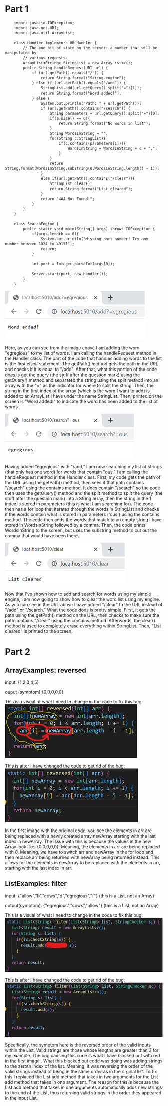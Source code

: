 # Part 1
        import java.io.IOException;
        import java.net.URI;
        import java.util.ArrayList;

        class Handler implements URLHandler {
            // The one bit of state on the server: a number that will be manipulated by
            // various requests.
            ArrayList<String> StringList = new ArrayList<>();
            public String handleRequest(URI url) {
                if (url.getPath().equals("/")) {
                    return String.format("String engine");
                } else if (url.getPath().equals("/add")) {
                    StringList.add(url.getQuery().split("=")[1]);
                    return String.format("Word added!");
                } else {
                    System.out.println("Path: " + url.getPath());
                    if (url.getPath().contains("/search")) {
                        String parameters = url.getQuery().split("=")[0];
                        if(a.size() == 0){
                            return String.format("No words in list");
                        }
                        String WordsInString = "";
                        for(String c:StringList){
                            if(c.contains(parameters[1])){
                                WordsInString = WordsInString + c + ",";
                            }
                        }
                        return String.format(WordsInString.substring(0,WordsInString.length() - 1));
                    }
                    else if(url.getPath().contains("/clear")){
                        StringList.clear();
                        return String.format("List cleared");
                    }
                    return "404 Not Found!";
                }
            }
        }

        class SearchEngine {
            public static void main(String[] args) throws IOException {
                if(args.length == 0){
                    System.out.println("Missing port number! Try any number between 1024 to 49151");
                    return;
                }

                int port = Integer.parseInt(args[0]);

                Server.start(port, new Handler());
            }
        }
![Adding egregious](https://github.com/alejball/cse15l-lab-reports/blob/c25f862dd2e89fab430cc880a2780d1fa84cf5ab/Screenshot%202022-10-14%20140512.png)

Here, as you can see from the image above I am adding the word "egregious" to my list of words. I am calling the handleRequest method in the Handler class. The part of the code that handles adding words to the list is the first elseif statement. The getPath() method gets the path in the URL and checks if it is equal to "/add". After that, what this portion of the code does is get the query (the stuff after the question mark) using the getQuery() method and separated the string using the split method into an array with the "=" as the indicator for where to split the string. Then, the string in the first index of the array (which is the word I want to add) is added to an ArrayList I have under the name StringList. Then, printed on the screen is "Word added!" to indicate the word has been added to the list of words.

![Searching for words with 'ous'](https://github.com/alejball/cse15l-lab-reports/blob/c25f862dd2e89fab430cc880a2780d1fa84cf5ab/Screenshot%202022-10-14%20140601.png)

Having added "egregious" with "/add," I am now searching my list of strings (that only has one word) for words that contain "ous." I am calling the handleRequest method in the Handler class. First, my code gets the path of the URL using the getPath() method, then sees if that path contains "/search" using the contains method. It does contain "/search" so the code then uses the getQuery() method and the split method to split the query (the stuff after the question mark) into a String array, then the string in the 1 index is stored in parameters (this is what I am searching for). The code then has a for loop that iterates through the words in StringList and checks if the words contain what is stored in parameters ('ous') using the contains method. The code then adds the words that match to an empty string I have stored in WordsInString followed by a comma. Then, the code prints WordsInString to the screen, but uses the substring method to cut out the comma that would have been there.

![Clearing list](https://github.com/alejball/cse15l-lab-reports/blob/c25f862dd2e89fab430cc880a2780d1fa84cf5ab/Screenshot%202022-10-14%20142237.png)

Now that I've shown how to add and search for words using my simple engine, I am now going to show how to clear the word list using my engine. As you can see in the URL above I have added "/clear" to the URL instead of "/add" or "/search." What the code does is pretty simple. First, it gets the path using the getPath() method on the URL, then checks to make sure the path contains "/clear" using the contains method. Afterwords, the clear() method is used to completely erase everything within StringList. Then, "List cleared" is printed to the screen.
# Part 2
## ArrayExamples: reversed
input: {1,2,3,4,5}

ouput (symptom):{0,0,0,0,0}

This is a visual of what I need to change in the code to fix this bug:
![Change needed](https://github.com/alejball/cse15l-lab-reports/blob/bc3e834c46acb2f81cbbc015b30ee4620aa61fb8/Screenshot%202022-10-14%20161742.png)

This is after I have changed the code to get rid of the bug:
![fixed code](https://github.com/alejball/cse15l-lab-reports/blob/bc3e834c46acb2f81cbbc015b30ee4620aa61fb8/Screenshot%202022-10-14%20161808.png)

In the first image with the original code, you see the elements in arr are being replaced with a newly created array newArray starting with the last index in newArray. The issue with this is because the values in the new Array look like: {0,0,0,0,0}. Meaning, the elements in arr are being replaced with 0. Meaning, we have to switch arr and newArray in the for loop and then replace arr being returned with newArray being returned instead. This allows for the elements in newArray to be replaced with the elements in arr, starting with the last index in arr.
## ListExamples: filter
input: {"allow","b","cows","d","egregious","f"}            (this is a List, not an Array)

output(symptom): {"egregious","cows","allow"}              (this is a List, not an Array)

This is a visual of what I need to change in the code to fix this bug:
![Change needed](https://github.com/alejball/cse15l-lab-reports/blob/d2f2c7fa3293cbb0dadf28c169bf03cf6adbcaab/Screenshot%202022-10-14%20164246.png)

This is after I have changed the code to get rid of the bug:
![Fixed code](https://github.com/alejball/cse15l-lab-reports/blob/d2f2c7fa3293cbb0dadf28c169bf03cf6adbcaab/Screenshot%202022-10-14%20170228.png)

Specifically, the symptom here is the reversed order of the valid inputs within the List. Valid strings are those whose lengths are greater than 3 for my example. The bug causing this code is what I have blocked out with red in the first image . What this blocked out code was doing was adding strings to the zeroth index of the list. Meaning, it was reversing the order of the valid strings instead of being in the same order as in the orginal list. To fix this I replaced the List add method that takes in two arguments for the List add method that takes in one argument. The reason for this is because the List add method that takes in one arguments automatically adds new strings to the end of the List, thus returning valid strings in the order they appeared in the input List.
